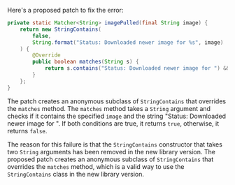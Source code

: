 Here's a proposed patch to fix the error:
```java
private static Matcher<String> imagePulled(final String image) {
    return new StringContains(
        false,
        String.format("Status: Downloaded newer image for %s", image)
    ) {
        @Override
        public boolean matches(String s) {
            return s.contains("Status: Downloaded newer image for ") && s.contains(image);
        }
    };
}
```
The patch creates an anonymous subclass of `StringContains` that overrides the `matches` method. The `matches` method takes a `String` argument and checks if it contains the specified `image` and the string "Status: Downloaded newer image for ". If both conditions are true, it returns `true`, otherwise, it returns `false`.

The reason for this failure is that the `StringContains` constructor that takes two `String` arguments has been removed in the new library version. The proposed patch creates an anonymous subclass of `StringContains` that overrides the `matches` method, which is a valid way to use the `StringContains` class in the new library version.